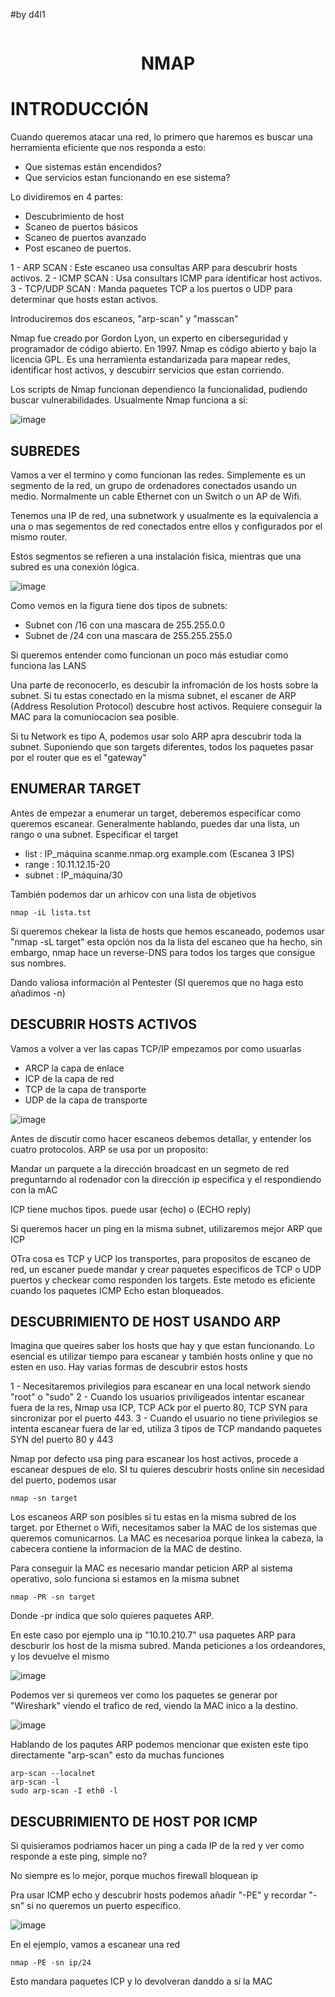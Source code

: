 #by d4l1

<p align="center"><img src=""></p>

<h1 align="center">NMAP</h1>

# INTRODUCCIÓN

Cuando queremos atacar una red, lo primero que haremos es buscar una herramienta eficiente que nos responda a esto: 

- Que sistemas están encendidos?
- Que servicios estan funcionando en ese sistema?

Lo dividiremos en 4 partes:

- Descubrimiento de host
- Scaneo de puertos básicos
- Scaneo de puertos avanzado
- Post escaneo de puertos.

1 - ARP SCAN : Este escaneo usa consultas ARP para descubrir hosts activos.
2 - ICMP SCAN : Usa consultars ICMP para identificar host activos.
3 - TCP/UDP SCAN : Manda paquetes TCP a los puertos o UDP para determinar que hosts estan activos.

Introduciremos dos escaneos, "arp-scan" y "masscan" 

Nmap fue creado por Gordon Lyon, un experto en ciberseguridad y programador de código abierto. En 1997. Nmap es código abierto y bajo la licencia GPL. Es una herramienta estandarizada para mapear redes, identificar host activos, y descubirr servicios que estan corriendo.

Los scripts de Nmap funcionan dependienco la funcionalidad, pudiendo buscar vulnerabilidades. Usualmente Nmap funciona a sí:

![image](https://github.com/user-attachments/assets/c2d79b85-0668-484c-87b5-c708ff2e55a8)

## SUBREDES

Vamos a ver el termino y como funcionan las redes. Simplemente es un segmento de la red, un grupo de ordenadores conectados usando un medio. Normalmente un cable Ethernet con un Switch o un AP de Wifi. 

Tenemos una IP de red, una subnetwork y usualmente es la equivalencia a una o mas segementos de red conectados entre ellos y configurados por el mismo router.

Estos segmentos se refieren a una instalación fisica, mientras que una subred es una conexión lógica.

![image](https://github.com/user-attachments/assets/0ed08d74-17cd-44c3-a4be-9f15a3e73f61)

Como vemos en la figura tiene dos tipos de subnets:

- Subnet con /16 con una mascara de 255.255.0.0
- Subnet de /24 con una mascara de 255.255.255.0

Si queremos entender como funcionan un poco más estudiar como funciona las LANS

Una parte de reconocerlo, es descubir la infromación de los hosts sobre la subnet. Si tu estas conectado en la misma subnet, el escaner de ARP (Address Resolution Protocol) descubre host activos. Requiere conseguir la MAC para la comuniocacion sea posible.

Si tu Network es tipo A, podemos usar solo ARP apra descubrir toda la subnet. Suponiendo que son targets diferentes, todos los paquetes pasar por el router que es el "gateway"

## ENUMERAR TARGET

Antes de empezar a enumerar un target, deberemos especificar como queremos escanear. Generalmente hablando, puedes dar una lista, un rango o una subnet. Especificar el target

- list : IP_máquina scanme.nmap.org example.com (Escanea 3 IPS)
- range : 10.11.12.15-20
- subnet : IP_máquina/30

También podemos dar un arhicov con una lista de objetivos

```
nmap -iL lista.tst
```

Si queremos chekear la lista de hosts que hemos escaneado, podemos usar "nmap -sL target" esta opción nos da la lista del escaneo que ha hecho, sin embargo, nmap hace un reverse-DNS para todos los targes que consigue sus nombres.

Dando valiosa información al Pentester (SI queremos que no haga esto añadimos -n)

## DESCUBRIR HOSTS ACTIVOS

Vamos a volver a ver las capas TCP/IP empezamos por como usuarlas

- ARCP la capa de enlace
- ICP de la capa de red
- TCP de la capa de transporte
- UDP de la capa de transporte

![image](https://github.com/user-attachments/assets/5c2be6e2-69ed-4397-be28-a12fe886ca15)

Antes de discutir como hacer escaneos debemos detallar, y entender los cuatro protocolos. ARP se usa por un proposito: 

Mandar un parquete a la dirección broadcast en un segmeto de red preguntarndo al rodenador con la dirección ip especifica y el respondiendo con la mAC

ICP tiene muchos tipos. puede usar (echo) o (ECHO reply)

Si queremos hacer un ping en la misma subnet, utilizaremos mejor ARP que ICP

OTra cosa es TCP y UCP los transportes, para propositos de escaneo de red, un escaner puede mandar y crear paquetes especificos de TCP o UDP puertos y checkear como responden los targets. Este metodo es eficiente cuando los paquetes ICMP Echo estan bloqueados.

## DESCUBRIMIENTO DE HOST USANDO ARP

Imagina que queires saber los hosts que hay y que estan funcionando. Lo esencial es utilizar tiempo para escanear y también hosts online y que no esten en uso. Hay varias formas de descubrir estos hosts

1 - Necesitaremos privilegios para escanear en una local network siendo "root" o "sudo"
2 - Cuando los usuarios priviligeados intentar escanear fuera de la res, Nmap usa ICP, TCP ACk por el puerto 80, TCP SYN para sincronizar por el puerto 443.
3 - Cuando el usuario no tiene privilegios se intenta escanear fuera de lar ed, utiliza 3 tipos de TCP mandando paquetes SYN del puerto 80 y 443

Nmap por defecto usa ping para escanear los host activos, procede a escanear despues de elo. SI tu quieres descubrir hosts online sin necesidad del puerto, podemos usar 
```
nmap -sn target
```

Los escaneos ARP son posibles si tu estas en la misma subred de los target. por Ethernet o Wifi, necesitamos saber la MAC de los sistemas que queremos comunicarnos. La MAC es necesarioa porque linkea la cabeza, la cabecera contiene la informacion de la MAC de destino.

Para conseguir la MAC es necesario mandar peticion ARP al sistema operativo, solo funciona si estamos en la misma subnet

```
nmap -PR -sn target
```
Donde -pr indica que solo quieres paquetes ARP. 

En este caso por ejemplo una ip "10.10.210.7" usa paquetes ARP para descburir los host de la misma subred. Manda peticiones a los ordeandores, y los devuelve el mismo

![image](https://github.com/user-attachments/assets/ee596508-5496-428e-b323-a531a308af90)

Podemos ver si quremeos ver como los paquetes se generar por "Wireshark" viendo el trafico de red, viendo la MAC inico a la destino.

![image](https://github.com/user-attachments/assets/f358af19-410d-4b68-8ac2-01d98bb0b052)

Hablando de los paqutes ARP podemos mencionar que existen este tipo directamente "arp-scan" esto da muchas funciones

```
arp-scan --localnet
arp-scan -l
sudo arp-scan -I eth0 -l
```

## DESCUBRIMIENTO DE HOST POR ICMP

Si quisieramos podriamos hacer un ping a cada IP de la red y ver como responde a este ping, simple no?

No siempre es lo mejor, porque muchos firewall bloquean ip

Pra usar ICMP echo y descubrir hosts podemos añadir "-PE" y recordar "-sn" si no queremos un puerto especifico. 

![image](https://github.com/user-attachments/assets/e64f2953-f8f4-4efd-a7e9-dc5631e1e797)

En el ejemplo, vamos a escanear una red
```
nmap -PE -sn ip/24
```
Esto mandara paquetes ICP y lo devolveran danddo a sí la MAC




